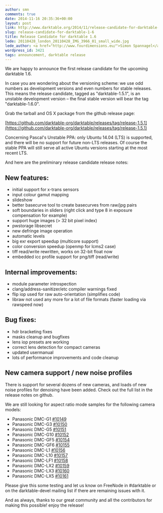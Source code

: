 ```yaml
---
author: smn
comments: true
date: 2014-11-16 20:35:36+00:00
layout: post
link: http://www.darktable.org/2014/11/release-candidate-for-darktable-1-6/
slug: release-candidate-for-darktable-1-6
title: Release Candidate for darktable 1.6
lede: 20110428_london_20110428_IMG_3966_01_small_wide.jpg
lede_author: <a href="http://www.fourdimensions.eu/">Simon Spannagel</a>
wordpress_id: 3421
tags: announcement, darktable release
---
```


We are happy to announce the first release candidate for the upcoming darktable 1.6.

In case you are wondering about the versioning scheme: we use odd numbers as development versions and even numbers for stable releases. This means the release candidate, tagged as "darktable-1.5.1", is an unstable development version&nbsp;– the final stable version will bear the tag "darktable-1.6.0".

Grab the tarball and OS X package from the github release page:

[https://github.com/darktable-org/darktable/releases/tag/release-1.5.1](https://github.com/darktable-org/darktable/releases/tag/release-1.5.1)

Concerning Pascal's Unstable PPA: only Ubuntu 14.04 (LTS) is supported, and there will be no support for future non-LTS releases. Of course the stable PPA will still serve all active Ubuntu versions starting at the most recent LTS.

And here are the preliminary release candidate release notes:

## New features:

* initial support for x-trans sensors
* input colour gamut mapping
* slideshow
* better basecurve tool to create basecurves from raw/jpg pairs
* soft boundaries in sliders (right click and type 8 in exposure compensation for example)
* support huge images (> 32 bit pixel index)
* pwstorage libsecret
* new defringe image operation
* automatic levels
* big exr export speedup (multicore support)
* color conversion speedup (openmp for lcms2 case)
* tiff read/write rewritten, works on 32-bit float now
* embedded icc profile support for png/tiff (read/write)

## Internal improvements:

* module parameter introspection
* clang/address-sanitizer/etc compiler warnings fixed
* flip iop used for raw auto-orientation (simplifies code)
* libraw not used any more for a lot of file formats (faster loading via rawspeed now)

## Bug fixes:

* hdr bracketing fixes
* masks cleanup and bugfixes
* lens iop presets are working
* correct lens detection for compact cameras
* updated usermanual
* lots of performance improvements and code cleanup

## New camera support / new noise profiles

There is support for several dozens of new cameras, and loads of new noise profiles for denoising have been added. Check out the full list in the release notes on github.

We are still looking for aspect ratio mode samples for the following camera models:

* Panasonic DMC-G1 [#10149](https://darktable.org/redmine/issues/10149)
* Panasonic DMC-G3 [#10150](https://darktable.org/redmine/issues/10150)
* Panasonic DMC-G5 [#10151](https://darktable.org/redmine/issues/10151)
* Panasonic DMC-G10 [#10152](https://darktable.org/redmine/issues/10152)
* Panasonic DMC-GF5 [#10154](https://darktable.org/redmine/issues/10154)
* Panasonic DMC-GF6 [#10155](https://darktable.org/redmine/issues/10155)
* Panasonic DMC-L1 [#10156](https://darktable.org/redmine/issues/10156)
* Panasonic DMC-L10 [#10157](https://darktable.org/redmine/issues/10157)
* Panasonic DMC-LF1 [#10158](https://darktable.org/redmine/issues/10158)
* Panasonic DMC-LX2 [#10159](https://darktable.org/redmine/issues/10159)
* Panasonic DMC-LX3 [#10160](https://darktable.org/redmine/issues/10160)
* Panasonic DMC-LX5 [#10161](https://darktable.org/redmine/issues/10161)

Please give this some testing and let us know on FreeNode in #darktable or on the darktable-devel mailing list if there are remaining issues with it.

And as always, thanks to our great community and all the contributors for making this possible! enjoy the release!
